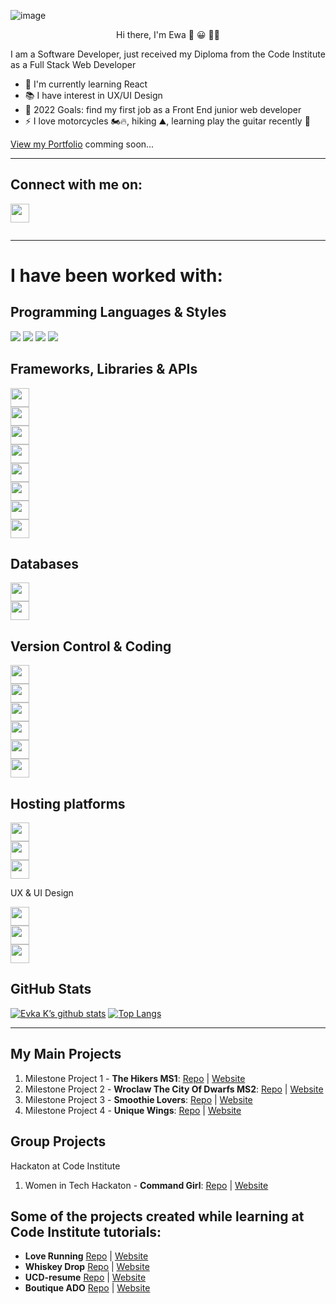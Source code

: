 

![image](https://res.cloudinary.com/dfskzu7ui/image/upload/v1639785824/unique-wings/git-avatar3_gvbhb5.png)

<p align="center">Hi there, I'm Ewa 👋 😀 👩‍💻</p>

I am a Software Developer, just received my Diploma from the Code Institute as a  Full Stack Web Developer 
- 🌱 I'm currently learning React
- 📚 I have interest in UX/UI Design
- 🥅 2022 Goals: find my first job as a Front End junior web developer
- ⚡ I love motorcycles 🏍️🔥, hiking ⛰️, learning play the guitar recently 🎸

[View my Portfolio]() comming soon...

---
## Connect with me on:
<code><a href="https://www.linkedin.com/in/ewa-kukla-8b8504147/"><img height="30" src="https://img.shields.io/badge/LinkedIn-0A66C2?logo=linkedin&logoColor=whith</object>">  </a> </code>

---

# I have been worked with:
## Programming Languages & Styles

![](https://img.shields.io/badge/Code-HTML-informational?style=plastic&logo=html5&color=E34F26) 
![](https://img.shields.io/badge/Code-JavaScript-informational?style=plastic&logo=javascript&color=F7DF1E) 
![](https://img.shields.io/badge/Style-css3-informational?style=plastic&logo=css3&color=1572B6) 
![](https://img.shields.io/badge/Code-Python-informational?style=plastic&logo=python&color=3776AB)


## Frameworks, Libraries & APIs

<code><img height="30" src="https://img.shields.io/badge/-Bootstrap-7952B3?logo=bootstrap&logoColor=white&logoWidth=10&style=plastic">   </code>
<code><img height="30" src="https://img.shields.io/badge/-Materialize-ee6e73?logoColor=white&logoWidth=10&style=plastic">   </code>
<code><img height="30" src="https://img.shields.io/badge/-Flask-000000?logo=flask&logoColor=white&logoWidth=10&style=plastic">   </code>
<code><img height="30" src="https://img.shields.io/badge/-Jinja-B41717?logo=jinja&logoColor=white&logoWidth=10&style=plastic">   </code>
<code><img height="30" src="https://img.shields.io/badge/-Django-092E20?logo=django&logoColor=white&logoWidth=10&style=plastic">   </code>
<code><img height="30" src="https://img.shields.io/badge/-Google Maps-4285F4?logo=google-maps&logoColor=white&logoWidth=10&style=plastic">   </code>
<code><img height="30" src="https://img.shields.io/badge/-Stripe-008CDD?logo=stripe&logoColor=white&logoWidth=10&style=plastic">   </code>
<code><img height="30" src="https://img.shields.io/badge/-Font Awesome-339AF0?logo=font-awesome&logoColor=white&logoWidth=10&style=plastic">   </code>

## Databases

<code><img height="30" src="https://img.shields.io/badge/-MongoDB-47A248?logo=mongodb&logoColor=white&logoWidth=30</object>">   </code>
<code><img height="30" src="https://img.shields.io/badge/-PostgreSQL-4169E1?logo=postgresql&logoColor=white&logoWidth=30</object>">   </code>

## Version Control & Coding

<code><img height="30" src="https://img.shields.io/badge/-Git-F05032?logo=git&logoColor=white&logoWidth=30</object>">   </code>
<code><img height="30" src="https://img.shields.io/badge/-GitHub-181717?logo=github&logoColor=white&logoWidth=30</object>">   </code>
<code><img height="30" src="https://img.shields.io/badge/-Gitpod-FFAE33?logo=gitpod&logoColor=white&logoWidth=30</object>">   </code>
<code><img height="30" src="https://img.shields.io/badge/-Replit-667881?logo=replit&logoColor=white&logoWidth=30</object>">   </code>
<code><img height="30" src="https://img.shields.io/badge/-CodePen-000000?logo=codepen&logoColor=white&logoWidth=30</object>">   </code>
<code><img height="30" src="https://img.shields.io/badge/-freeCodeCamp-0A0A23?logo=freecodecamp&logoColor=white&logoWidth=30</object>">   </code>

## Hosting platforms

<code><img height="30" src="https://img.shields.io/badge/-GitHub Pages-222222?logo=githubpages&logoColor=white&logoWidth=30</object>">   </code>
<code><img height="30" src="https://img.shields.io/badge/-Heroku-430098?logo=heroku&logoColor=white&logoWidth=30</object>">   </code>
<code><img height="30" src="https://img.shields.io/badge/-Amazon AWS-232F3E?logo=amazonaws&logoColor=white&logoWidth=30</object>">   </code>


UX & UI Design

<code><img height="30" src="https://img.shields.io/badge/-Figma-F24E1E?logo=figma&logoColor=white&logoWidth=30</object>">   </code>
<code><img height="30" src="https://img.shields.io/badge/-Balsamiq-ffffff?logoColor=black&logoWidth=30</object>">   </code>
<code><img height="30" src="https://img.shields.io/badge/-Adobe Photoshop-31A8FF?logo=adobe-photoshop&logoColor=white&logoWidth=30</object>">   </code>


## GitHub Stats


[![Evka K’s github stats](https://github-readme-stats.vercel.app/api?username=eva-kuk&theme=tokyonight)](https://github.com/eva-kuk)
[![Top Langs](https://github-readme-stats.vercel.app/api/top-langs/?username=eva-kuk&layout=compact&theme=tokyonight)](https://github.com/eva-kuk)


---

## My Main Projects 
1. Milestone Project 1 - **The Hikers MS1**: 
[Repo](https://github.com/Eva-Kuk/The-Hikers-MS1) | [Website](https://eva-kuk.github.io/The-Hikers-MS1/)
2. Milestone Project 2 - **Wroclaw The City Of Dwarfs MS2**:
[Repo](https://github.com/Eva-Kuk/Wroclaw-The-City-Of-Dwarfs-MS2) | [Website](https://eva-kuk.github.io/Wroclaw-The-City-Of-Dwarfs-MS2/)
3. Milestone Project 3 - **Smoothie Lovers**: [Repo](https://github.com/Eva-Kuk/smoothie-lovers) | [Website](https://smoothie-lovers.herokuapp.com/)
4. Milestone Project 4 - **Unique Wings**: [Repo](https://github.com/Eva-Kuk/unique-wings) | [Website](https://unique-wings.herokuapp.com/)

## Group Projects
Hackaton at Code Institute
1. Women in Tech Hackaton - **Command Girl**:
[Repo](https://github.com/Eva-Kuk/hackathon-command-girl) | [Website](https://thanh-cao.github.io/hackathon-command-girl/)

## Some of the projects created while learning at Code Institute tutorials:

- **Love Running** [Repo](https://github.com/Eva-Kuk/love-running) | [Website](https://eva-kuk.github.io/love-running/)
- **Whiskey Drop** [Repo](https://github.com/Eva-Kuk/whiskey-drop) | [Website](https://eva-kuk.github.io/whiskey-drop/)
- **UCD-resume** [Repo](https://github.com/Eva-Kuk/UCD-resume) | [Website](https://eva-kuk.github.io/UCD-resume/)
- **Boutique ADO** [Repo](https://github.com/Eva-Kuk/boutique_ado_v1) | [Website](https://evakuk-boutique-ado.herokuapp.com/)

